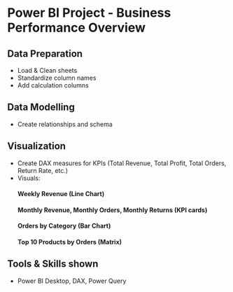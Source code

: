 # Power BI Project - Business Performance Overview
## Data Preparation
- Load & Clean sheets
- Standardize column names
- Add calculation columns
## Data Modelling
- Create relationships and schema
## Visualization
- Create DAX measures for KPIs (Total Revenue, Total Profit, Total Orders, Return Rate, etc.)
- Visuals:
  #### Weekly Revenue (Line Chart)
  #### Monthly Revenue, Monthly Orders, Monthly Returns (KPI cards)
  #### Orders by Category (Bar Chart)
  #### Top 10 Products by Orders (Matrix)
## Tools & Skills shown
- Power BI Desktop, DAX, Power Query
